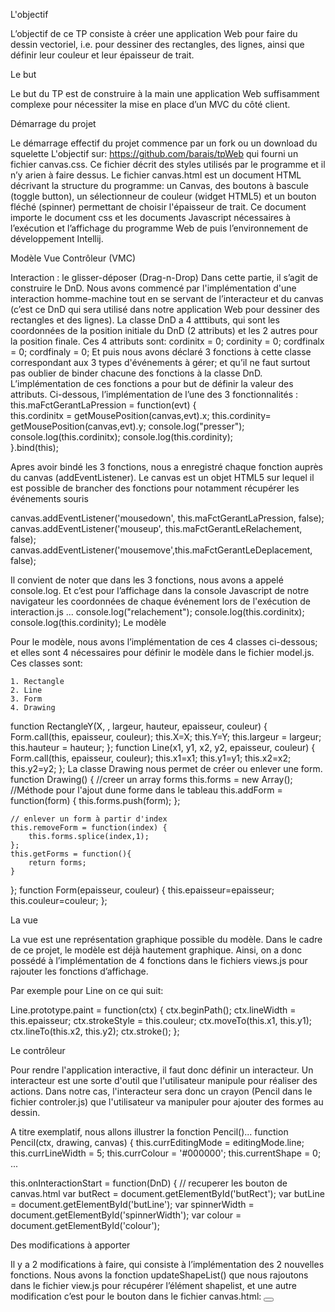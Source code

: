 

L'objectif

L’objectif de ce TP consiste à créer une application Web pour faire du dessin vectoriel, i.e. pour dessiner des rectangles, des lignes, ainsi que définir leur couleur et leur épaisseur de trait.

Le but

Le but du TP est de construire à la main une application Web suffisamment complexe pour nécessiter la mise en place d’un MVC  du côté client.

Démarrage du projet

Le démarrage effectif du projet commence par un fork ou un download du squelette  L'objectif
sur:  https://github.com/barais/tpWeb
qui fourni un fichier canvas.css. Ce fichier décrit des styles utilisés par le programme et il n’y arien à faire dessus. Le fichier canvas.html est un document HTML décrivant la structure du programme: un Canvas, des boutons à bascule (toggle button), un sélectionneur de couleur (widget HTML5) et un bouton fléché (spinner) permettant de choisir l'épaisseur de trait. Ce document importe le document css et les documents Javascript nécessaires à l’exécution et l’affichage du programme Web de puis l’environnement de développement Intellij. 










Modèle Vue Contrôleur (VMC) 






Interaction : le glisser-déposer (Drag-n-Drop)
Dans cette partie, il s’agit de construire le DnD. Nous avons commencé par l'implémentation d'une interaction homme-machine tout en se servant de l’interacteur et du canvas (c’est ce DnD qui sera utilisé dans notre application Web pour dessiner des rectangles et des lignes).
La classe DnD a 4 atttibuts, qui sont les coordonnées de la position initiale du DnD (2 attributs) et les 2 autres pour la position finale. Ces 4 attributs sont:
cordinitx = 0;
cordinity = 0;
cordfinalx = 0;
cordfinaly = 0;
Et puis nous avons déclaré 3 fonctions à cette classe correspondant aux 3 types d'événements à gérer; et qu’il ne faut surtout pas oublier de binder chacune des fonctions à la classe DnD.
L’implémentation de ces fonctions a pour but de définir la valeur des attributs.
Ci-dessous, l’implémentation de l’une des 3 fonctionnalités :
this.maFctGerantLaPression = function(evt) {    
  this.cordinitx = getMousePosition(canvas,evt).x;
  this.cordinity= getMousePosition(canvas,evt).y;
  console.log("presser");
  console.log(this.cordinitx);
  console.log(this.cordinity);  
        }.bind(this);
  

Apres avoir bindé les 3 fonctions, nous a enregistré chaque fonction auprès du canvas (addEventListener).
Le canvas est un objet HTML5 sur lequel il est possible de brancher des fonctions pour notamment récupérer les événements souris


canvas.addEventListener('mousedown', this.maFctGerantLaPression, false);
canvas.addEventListener('mouseup', this.maFctGerantLeRelachement, false);
canvas.addEventListener('mousemove',this.maFctGerantLeDeplacement, false);      

Il convient de noter que dans les 3 fonctions, nous avons  a appelé console.log. Et c’est pour l’affichage dans la console Javascript de notre navigateur les coordonnées de chaque événement lors de l'exécution de interaction.js 
...
console.log("relachement");
console.log(this.cordinitx);
console.log(this.cordinity);
Le modèle

Pour le modèle, nous avons l’implémentation de ces 4 classes ci-dessous; et elles sont 4  nécessaires pour définir le modèle dans le fichier model.js. Ces classes sont:

    1. Rectangle 
    2. Line 
    3. Form 
    4. Drawing 
function RectangleY(X, , largeur, hauteur, epaisseur, couleur) {
    Form.call(this, epaisseur, couleur);
    this.X=X;
    this.Y=Y;
    this.largeur = largeur;
    this.hauteur = hauteur;
};
function Line(x1, y1, x2, y2, epaisseur, couleur) {
    Form.call(this, epaisseur, couleur);
    this.x1=x1;
    this.y1=y1;
    this.x2=x2;
    this.y2=y2;
};
La classe Drawing nous permet de créer ou enlever une form.
function Drawing() {
    //creer un array forms
    this.forms = new Array();
    //Méthode pour l'ajout dune forme dans le tableau
    this.addForm = function(form) {
        this.forms.push(form);
    };
   
    // enlever un form à partir d'index
    this.removeForm = function(index) {
        this.forms.splice(index,1);
    };
    this.getForms = function(){
        return forms;
    }
};
function Form(epaisseur, couleur) {
    this.epaisseur=epaisseur;
    this.couleur=couleur;
};

La vue

La vue est une représentation graphique possible du modèle. Dans le cadre de ce projet, le modèle est déjà hautement graphique. Ainsi, on a donc possédé à l’implémentation de 4 fonctions dans le fichiers views.js pour rajouter les fonctions d’affichage.  

Par exemple pour Line on ce qui suit:

Line.prototype.paint = function(ctx) {
        ctx.beginPath();
        ctx.lineWidth = this.epaisseur;
        ctx.strokeStyle = this.couleur;
        ctx.moveTo(this.x1, this.y1);
        ctx.lineTo(this.x2, this.y2);
        ctx.stroke();
};

Le contrôleur

Pour rendre l'application interactive, il faut donc définir un interacteur. Un interacteur est une sorte d'outil que l'utilisateur manipule pour réaliser des actions. Dans notre cas, l'interacteur sera donc un crayon (Pencil dans le fichier controler.js) que l'utilisateur va manipuler pour ajouter des formes au dessin. 

A titre exemplatif, nous allons illustrer la fonction Pencil()...
function Pencil(ctx, drawing, canvas) {
        this.currEditingMode = editingMode.line;
        this.currLineWidth = 5;
        this.currColour = '#000000';
        this.currentShape = 0;
 ... 

this.onInteractionStart = function(DnD) {
                // recuperer les bouton de canvas.html
                var butRect = document.getElementById('butRect');
                var butLine = document.getElementById('butLine');
                var spinnerWidth = document.getElementById('spinnerWidth');
                var colour = document.getElementById('colour');

Des modifications à apporter

Il y a 2 modifications à faire, qui consiste à l’implémentation des 2 nouvelles fonctions.             Nous avons la fonction  updateShapeList() que nous rajoutons dans le fichier view.js  pour récupérer l’élément shapelist, et une autre modification c’est pour le bouton dans le fichier 
canvas.html:
<button type="button" class="btn btn-default">
        <span class="glyphicon glyphicon-remove-sign"></span>
</button>

